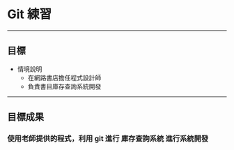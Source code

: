 # Git 練習
---
## 目標
* 情境說明
  * 在網路書店擔任程式設計師
  * 負責書目庫存查詢系統開發
---
## 目標成果
### 使用老師提供的程式，利用 git 進行 庫存查詢系統 進行系統開發

